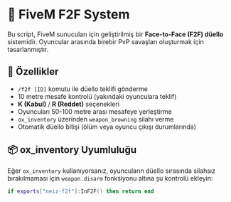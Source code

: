 # 🎯 FiveM F2F System

Bu script, FiveM sunucuları için geliştirilmiş bir **Face-to-Face (F2F) düello** sistemidir. Oyuncular arasında birebir PvP savaşları oluşturmak için tasarlanmıştır.

## 🔧 Özellikler

- `/f2f [ID]` komutu ile düello teklifi gönderme  
- 10 metre mesafe kontrolü (yakındaki oyunculara teklif)   
- **K (Kabul)** / **R (Reddet)** seçenekleri  
- Oyuncuları 50-100 metre arası mesafeye yerleştirme    
- `ox_inventory` üzerinden `weapon_browning` silahı verme  
- Otomatik düello bitişi (ölüm veya oyuncu çıkışı durumlarında)


## 📦 ox_inventory Uyumluluğu

Eğer `ox_inventory` kullanıyorsanız, oyuncuların düello sırasında silahsız bırakılmaması için `weapon.disarm` fonksiyonu altına şu kontrolü ekleyin:

```lua
if exports["neiz-f2f"]:InF2F() then return end
